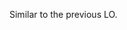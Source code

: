 <panel type="warning" header=":trophy: Can avoid unsafe coding practices :star::star:" expandable expanded no-close>

<panel type="warning" header=":trophy: Can explain the need for avoiding error-prone shortcuts :star::star:" expandable>
  <include src="../../book/codeQuality/avoidShortcuts/introduction/full.md" />
</panel>

<panel type="warning" header=":trophy: Can follow basic guidelines for avoiding unsafe shortcuts :star::star:" expandable>
  <include src="../../book/codeQuality/avoidShortcuts/basic/full.md" />
  <panel header=":dart: Evidence" expanded>

<include src="outcome-readability.md#common-evidence" />

  </panel>
</panel>


<panel type="info" header=":trophy: Can follow intermediate guidelines for avoiding unsafe shortcuts :star::star::star:" expandable>
  <include src="../../book/codeQuality/avoidShortcuts/intermediate/full.md" />
  <panel header=":dart: Evidence" expanded>

Similar to the previous LO.

  </panel>
</panel>

</panel>

